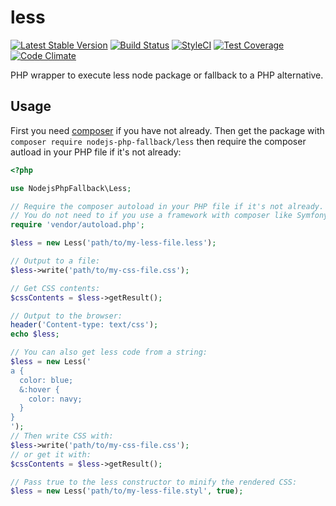 # less
[![Latest Stable Version](https://poser.pugx.org/nodejs-php-fallback/less/v/stable.png)](https://packagist.org/packages/nodejs-php-fallback/less)
[![Build Status](https://travis-ci.org/kylekatarnls/less.svg?branch=master)](https://travis-ci.org/kylekatarnls/less)
[![StyleCI](https://styleci.io/repos/64429930/shield?style=flat)](https://styleci.io/repos/64429930)
[![Test Coverage](https://codeclimate.com/github/kylekatarnls/less/badges/coverage.svg)](https://codecov.io/github/kylekatarnls/less?branch=master)
[![Code Climate](https://codeclimate.com/github/kylekatarnls/less/badges/gpa.svg)](https://codeclimate.com/github/kylekatarnls/less)

PHP wrapper to execute less node package or fallback to a PHP alternative.

## Usage

First you need [composer](https://getcomposer.org/) if you have not already. Then get the package with ```composer require nodejs-php-fallback/less``` then require the composer autload in your PHP file if it's not already:
```php
<?php

use NodejsPhpFallback\Less;

// Require the composer autoload in your PHP file if it's not already.
// You do not need to if you use a framework with composer like Symfony, Laravel, etc.
require 'vendor/autoload.php';

$less = new Less('path/to/my-less-file.less');

// Output to a file:
$less->write('path/to/my-css-file.css');

// Get CSS contents:
$cssContents = $less->getResult();

// Output to the browser:
header('Content-type: text/css');
echo $less;

// You can also get less code from a string:
$less = new Less('
a {
  color: blue;
  &:hover {
    color: navy;
  }
}
');
// Then write CSS with:
$less->write('path/to/my-css-file.css');
// or get it with:
$cssContents = $less->getResult();

// Pass true to the less constructor to minify the rendered CSS:
$less = new Less('path/to/my-less-file.styl', true);
```
